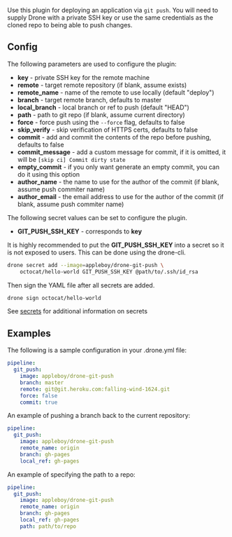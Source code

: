 Use this plugin for deploying an application via `git push`. You will need to
supply Drone with a private SSH key or use the same credentials as the cloned
repo to being able to push changes.

## Config

The following parameters are used to configure the plugin:

* **key** - private SSH key for the remote machine
* **remote** - target remote repository (if blank, assume exists)
* **remote_name** - name of the remote to use locally (default "deploy")
* **branch** - target remote branch, defaults to master
* **local_branch** - local branch or ref to push (default "HEAD")
* **path** - path to git repo (if blank, assume current directory)
* **force** - force push using the `--force` flag, defaults to false
* **skip_verify** - skip verification of HTTPS certs, defaults to false
* **commit** - add and commit the contents of the repo before pushing, defaults to false
* **commit_message** - add a custom message for commit, if it is omitted, it will be `[skip ci] Commit dirty state`
* **empty_commit** - if you only want generate an empty commit, you can do it using this option
* **author_name** - the name to use for the author of the commit (if blank, assume push commiter name)
* **author_email** - the email address to use for the author of the commit (if blank, assume push commiter name)

The following secret values can be set to configure the plugin.

* **GIT_PUSH_SSH_KEY** - corresponds to **key**

It is highly recommended to put the **GIT_PUSH_SSH_KEY** into a secret so it is
not exposed to users. This can be done using the drone-cli.

```bash
drone secret add --image=appleboy/drone-git-push \
    octocat/hello-world GIT_PUSH_SSH_KEY @path/to/.ssh/id_rsa
```

Then sign the YAML file after all secrets are added.

```bash
drone sign octocat/hello-world
```

See [secrets](http://readme.drone.io/0.5/usage/secrets/) for additional
information on secrets

## Examples

The following is a sample configuration in your .drone.yml file:

```yaml
pipeline:
  git_push:
    image: appleboy/drone-git-push
    branch: master
    remote: git@git.heroku.com:falling-wind-1624.git
    force: false
    commit: true
```

An example of pushing a branch back to the current repository:

```yaml
pipeline:
  git_push:
    image: appleboy/drone-git-push
    remote_name: origin
    branch: gh-pages
    local_ref: gh-pages
```

An example of specifying the path to a repo:

```yaml
pipeline:
  git_push:
    image: appleboy/drone-git-push
    remote_name: origin
    branch: gh-pages
    local_ref: gh-pages
    path: path/to/repo
```
